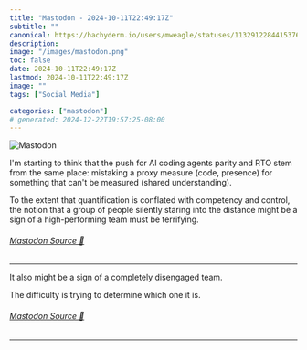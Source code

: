 ```yaml
---
title: "Mastodon - 2024-10-11T22:49:17Z"
subtitle: ""
canonical: https://hachyderm.io/users/mweagle/statuses/113291228441537664
description:
image: "/images/mastodon.png"
toc: false
date: 2024-10-11T22:49:17Z
lastmod: 2024-10-11T22:49:17Z
image: ""
tags: ["Social Media"]

categories: ["mastodon"]
# generated: 2024-12-22T19:57:25-08:00
---
```

![Mastodon](/images/mastodon.png)

<p>I&#39;m starting to think that the push for AI coding agents parity and RTO stem from the same place: mistaking a proxy measure (code, presence) for something that can&#39;t be measured (shared understanding). </p><p>To the extent that quantification is conflated with competency and control, the notion that a group of people silently staring into the distance might be a sign of a high-performing team must be terrifying.</p>


###### [Mastodon Source 🐘](https://hachyderm.io/@mweagle/113291228441537664)

___

<p>It also might be a sign of a completely disengaged team.</p><p>The difficulty is trying to determine which one it is.</p>


###### [Mastodon Source 🐘](https://hachyderm.io/@mweagle/113291247284512606)

___
